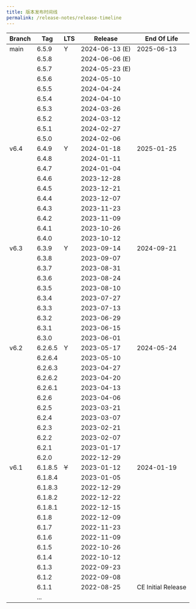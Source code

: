 ```yaml
---
title: 版本发布时间线
permalink: /release-notes/release-timeline
---
```


| Branch | Tag     | LTS   | Release    | End Of Life        |
| ------ | ------- | ----- | ---------- | ------------------ |
| main   | 6.5.9   | Y     | 2024-06-13 (E) | 2025-06-13         |
|        | 6.5.8   |       | 2024-06-06 (E) |                    |
|        | 6.5.7   |       | 2024-05-23 (E) |                    |
|        | 6.5.6   |       | 2024-05-10 |                    |
|        | 6.5.5   |       | 2024-04-24 |                    |
|        | 6.5.4   |       | 2024-04-10 |                    |
|        | 6.5.3   |       | 2024-03-26 |                    |
|        | 6.5.2   |       | 2024-03-12 |                    |
|        | 6.5.1   |       | 2024-02-27 |                    |
|        | 6.5.0   |       | 2024-02-06 |                    |
| v6.4   | 6.4.9   | Y     | 2024-01-18 | 2025-01-25         |
|        | 6.4.8   |       | 2024-01-11 |                    |
|        | 6.4.7   |       | 2024-01-04 |                    |
|        | 6.4.6   |       | 2023-12-28 |                    |
|        | 6.4.5   |       | 2023-12-21 |                    |
|        | 6.4.4   |       | 2023-12-07 |                    |
|        | 6.4.3   |       | 2023-11-23 |                    |
|        | 6.4.2   |       | 2023-11-09 |                    |
|        | 6.4.1   |       | 2023-10-26 |                    |
|        | 6.4.0   |       | 2023-10-12 |                    |
| v6.3   | 6.3.9   | Y     | 2023-09-14 | 2024-09-21         |
|        | 6.3.8   |       | 2023-09-07 |                    |
|        | 6.3.7   |       | 2023-08-31 |                    |
|        | 6.3.6   |       | 2023-08-24 |                    |
|        | 6.3.5   |       | 2023-08-10 |                    |
|        | 6.3.4   |       | 2023-07-27 |                    |
|        | 6.3.3   |       | 2023-07-13 |                    |
|        | 6.3.2   |       | 2023-06-29 |                    |
|        | 6.3.1   |       | 2023-06-15 |                    |
|        | 6.3.0   |       | 2023-06-01 |                    |
| v6.2   | 6.2.6.5 | Y     | 2023-05-17 | 2024-05-24         |
|        | 6.2.6.4 |       | 2023-05-10 |                    |
|        | 6.2.6.3 |       | 2023-04-27 |                    |
|        | 6.2.6.2 |       | 2023-04-20 |                    |
|        | 6.2.6.1 |       | 2023-04-13 |                    |
|        | 6.2.6   |       | 2023-04-06 |                    |
|        | 6.2.5   |       | 2023-03-21 |                    |
|        | 6.2.4   |       | 2023-03-07 |                    |
|        | 6.2.3   |       | 2023-02-21 |                    |
|        | 6.2.2   |       | 2023-02-07 |                    |
|        | 6.2.1   |       | 2023-01-17 |                    |
|        | 6.2.0   |       | 2022-12-29 |                    |
| v6.1   | 6.1.8.5 | ~~Y~~ | 2023-01-12 | 2024-01-19         |
|        | 6.1.8.4 |       | 2023-01-05 |                    |
|        | 6.1.8.3 |       | 2022-12-29 |                    |
|        | 6.1.8.2 |       | 2022-12-22 |                    |
|        | 6.1.8.1 |       | 2022-12-15 |                    |
|        | 6.1.8   |       | 2022-12-09 |                    |
|        | 6.1.7   |       | 2022-11-23 |                    |
|        | 6.1.6   |       | 2022-11-09 |                    |
|        | 6.1.5   |       | 2022-10-26 |                    |
|        | 6.1.4   |       | 2022-10-12 |                    |
|        | 6.1.3   |       | 2022-09-23 |                    |
|        | 6.1.2   |       | 2022-09-08 |                    |
|        | 6.1.1   |       | 2022-08-25 | CE Initial Release |
|        | ...     |       |            |                    |
